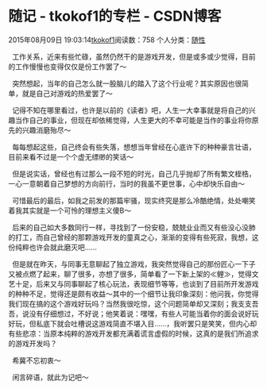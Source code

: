 # 随记 - tkokof1的专栏 - CSDN博客

2015年08月09日 19:03:14[tkokof1](https://me.csdn.net/tkokof1)阅读数：758
个人分类：[随性](https://blog.csdn.net/tkokof1/article/category/642708)



  工作关系，近来有些忙碌，虽然仍然干的是游戏开发，但是或多或少觉得，目前的工作慢慢也变得仅仅是份工作罢了～

  突然想起，当年的自己怎么就一股脑儿的踏入了这个行业呢？其实原因也很简单，就是自己对游戏的热爱罢了～

  记得不知在哪里看过，也许是以前的《读者》吧，人生一大幸事就是将自己的兴趣当作自己的事业，但现在却依稀觉得，人生更大的不幸可能是当作的事业将你原先的兴趣消磨殆尽～

  每每想起这些，自己终会有些失落，想想当年曾经在心底许下的种种豪言壮语，目前来看不过是一个个虚无缥缈的笑话～

  但是说实话，曾经也有过那么一段不短的时光，自己几乎抛却了所有繁文桎梏，一心一意朝着自己梦想的方向前行，当时的我虽不更世事，心中却快乐自由～

  可惜最后的最后，如我之前发的那篇牢骚，现实终究是那么冷酷绝情，处处嘲笑着我其实就是一个可怜的理想主义傻B～

  后来的自己如大多数同行一样，寻找到了一份安稳，兢兢业业而又有些没心没肺的打工，而自己曾经的那颗游戏开发的童真之心，渐渐的变得有些死寂，我想，这份纯粹也许会就此磨灭吧……

  但是就在昨天，与同事无意聊起了独立游戏，我突然觉得自己的那份匠心一下子又被点燃了起来，聊了很多，亦想了很多，简单看了一下新上架的≪鲤≫，觉得文艺十足，后来又与同事聊起了核心玩法，表现细节等等，也谈到了目前所开发游戏的种种不足，觉得还是颇有收益～其中的一个细节让我印象深刻：他问我，你觉得我们现在搞的这个游戏好玩吗？当然我很吃惊，这个问题简单却又深刻；我支支吾吾，说没有仔细想过，不好说；他笑着说：嘿嘿，有些人可能当着你的面会说好玩好玩，但私底下就会吐槽说这游戏简直不堪入目……，我听罢只是笑笑，但内心却有些悲凉：当原本纯粹的游戏开发都充满着谎言虚假的时候，这真的是我们所追求的游戏开发吗？

  希冀不忘初衷～

  闲言碎语，就此为记吧～

